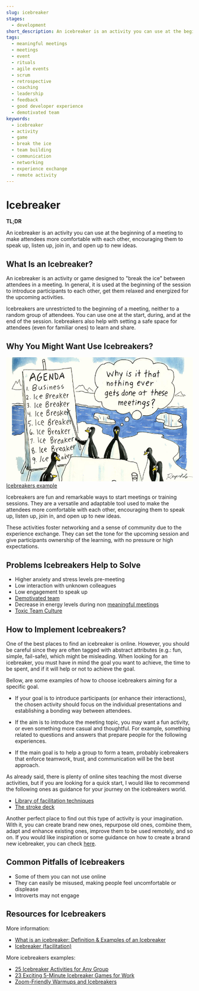 ```yaml
---
slug: icebreaker
stages:
  - development
short_description: An icebreaker is an activity you can use at the beginning of a meeting to make attendees more comfortable with each other, encouraging them to speak up, listen up, join in, and open up to new ideas.
tags:
  - meaningful meetings
  - meetings
  - event
  - rituals
  - agile events
  - scrum
  - retrospective
  - coaching
  - leadership
  - feedback
  - good developer experience
  - demotivated team
keywords:
  - icebreaker
  - activity
  - game
  - break the ice
  - team building
  - communication
  - networking
  - experience exchange
  - remote activity
---
```


# Icebreaker

**TL;DR**

An icebreaker is an activity you can use at the beginning of a meeting to make attendees more comfortable with each other, encouraging them to speak up, listen up, join in, and open up to new ideas.


## What Is an Icebreaker?

An icebreaker is an activity or game designed to "break the ice" between attendees in a meeting. In general, it is used at the beginning of the session to introduce participants to each other, get them relaxed and energized for the upcoming activities. 

Icebreakers are unrestricted to the beginning of a meeting, neither to a random group of attendees. You can use one at the start, during, and at the end of the session. Icebreakers also help with setting a safe space for attendees (even for familiar ones) to learn and share. 

## Why You Might Want Use Icebreakers?

![Icebreakers example](../files/icebreakers.jpg)  
[Icebreakers example](https://business.linkedin.com/talent-solutions/blog/recruiting-tips/2016/9-icebreakers-that-every-recruiter-can-use)

Icebreakers are fun and remarkable ways to start meetings or training sessions. They are a versatile and adaptable tool used to make the attendees more comfortable with each other, encouraging them to speak up, listen up, join in, and open up to new ideas.

These activities foster networking and a sense of community due to the experience exchange. They can set the tone for the upcoming session and give participants ownership of the learning, with no pressure or high expectations.

## Problems Icebreakers Help to Solve

- Higher anxiety and stress levels pre-meeting
- Low interaction with unknown colleagues
- Low engagement to speak up
- [Demotivated team](/problems/demotivated-team)
- Decrease in energy levels during non [meaningful meetings](practices/meaningful-meetings)
- [Toxic Team Culture](/problems/toxic-team-culture)

## How to Implement Icebreakers?

One of the best places to find an icebreaker is online. However, you should be careful since they are often tagged with abstract attributes (e.g.: fun, simple, fail-safe), which might be misleading.  When looking for an icebreaker, you must have in mind the goal you want to achieve, the time to be spent, and if it will help or not to achieve the goal.

Bellow, are some examples of how to choose icebreakers aiming for a specific goal.

- If your goal is to introduce participants (or enhance their interactions), the chosen activity should focus on the individual presentations and establishing a bonding way between attendees. 

- If the aim is to introduce the meeting topic, you may want a fun activity, or even something more casual and thoughtful. For example, something related to questions and answers that prepare people for the following experiences.

- If the main goal is to help a group to form a team, probably icebreakers that enforce teamwork, trust, and communication will be the best approach.

As already said, there is plenty of online sites teaching the most diverse activities, but if you are looking for a quick start, I would like to recommend the following ones as guidance for your journey on the icebreakers world.

- [Library of facilitation techniques](https://www.sessionlab.com/library)
- [The stroke deck](https://stokedeck.io/)

Another perfect place to find out this type of activity is your imagination. With it, you can create brand new ones, repurpose old ones, combine them, adapt and enhance existing ones, improve them to be used remotely, and so on.
If you would like inspiration or some guidance on how to create a brand new icebreaker, you can check [here](https://www.thebalancecareers.com/how-to-develop-an-ice-breaker-1918412).

## Common Pitfalls of Icebreakers

- Some of them you can not use online
- They can easily be misused, making people feel uncomfortable or displease
- Introverts may not engage

## Resources for Icebreakers

More information:
- [What is an icebreaker: Definition & Examples of an Icebreaker](https://www.thebalancecareers.com/what-is-an-ice-breaker-1918156)
- [Icebreaker (facilitation)](https://en.wikipedia.org/wiki/Icebreaker_(facilitation))

More icebreakers examples:
- [25 Icebreaker Activities for Any Group](https://www.signupgenius.com/groups/group-icebreakers.cfm)
- [23 Exciting 5-Minute Icebreaker Games for Work](https://www.tinypulse.com/blog/five-minute-icebreaker-games-for-work)
- [Zoom-Friendly Warmups and Icebreakers](https://medium.com/future-of-design-in-higher-education/zoom-friendly-warmups-and-icebreakers-3400c8b7263)
